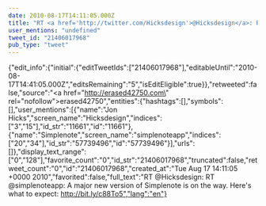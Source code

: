 ```yaml
---
date: 2010-08-17T14:11:05.000Z
title: "RT <a href='http://twitter.com/Hicksdesign'>@Hicksdesign</a>: RT <a href='http://twitter.com/simplenoteapp'>@simplenoteapp</a>: A major new version of Simplenote is on the way. Here's what to expect: http://bit.ly/c88To5″"
user_mentions: "undefined"
tweet_id: "21406017968"
pub_type: "tweet"
---
```

{"edit_info":{"initial":{"editTweetIds":["21406017968"],"editableUntil":"2010-08-17T14:41:05.000Z","editsRemaining":"5","isEditEligible":true}},"retweeted":false,"source":"<a href=\"http://erased42750.com\" rel=\"nofollow\">erased42750</a>","entities":{"hashtags":[],"symbols":[],"user_mentions":[{"name":"Jon Hicks","screen_name":"Hicksdesign","indices":["3","15"],"id_str":"11661","id":"11661"},{"name":"Simplenote","screen_name":"simplenoteapp","indices":["20","34"],"id_str":"57739496","id":"57739496"}],"urls":[]},"display_text_range":["0","128"],"favorite_count":"0","id_str":"21406017968","truncated":false,"retweet_count":"0","id":"21406017968","created_at":"Tue Aug 17 14:11:05 +0000 2010","favorited":false,"full_text":"RT @Hicksdesign: RT @simplenoteapp: A major new version of Simplenote is on the way. Here's what to expect: http://bit.ly/c88To5","lang":"en"}
